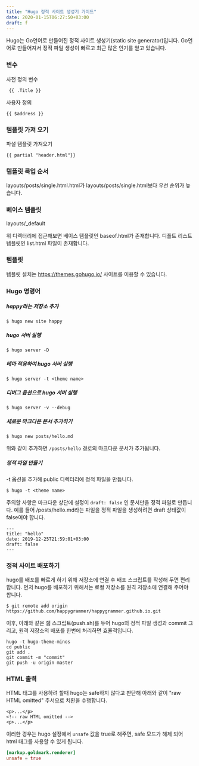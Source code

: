```yaml
---
title: "Hugo 정적 사이트 생성기 가이드"
date: 2020-01-15T06:27:50+03:00
draft: f
---
```


Hugo는 Go언어로 만들어진 정적 사이트 생성기(static site generator)입니다. Go언어로 만들어져서 정적 파일 생성이 빠르고 최근 많은 인기를 얻고 있습니다.

### 변수

사전 정의 변수

```
 {{ .Title }}
```

사용자 정의

```
{{ $address }}
```

### 템플릿 가져 오기

파셜 템플릿 가져오기

```
{{ partial "header.html"}}
```



### 템플릿 룩업 순서

layouts/posts/single.html.html가 layouts/posts/single.html보다 우선 순위가 높습니다.



### 베이스 템플릿

layouts/_default

위 디렉터리에 접근해보면 베이스 템플릿인 baseof.html가 존재합니다. 디폴트 리스트 템플릿인 list.html 파일이 존재합니다.



### 템플릿

템플릿 설치는 https://themes.gohugo.io/ 사이트를 이용할 수 있습니다.



### Hugo 명령어

##### happy라는 저장소 추가

```
$ hugo new site happy
```

##### hugo 서버 실행

```
$ hugo server -D
```

##### 테마 적용하여 hugo 서버 실행

```
$ hugo server -t <theme name>
```

##### 디버그 옵션으로 hugo 서버 실행

```
$ hugo server -v --debug
```

##### 새로운 마크다운 문서 추가하기

```
$ hugo new posts/hello.md
```

위와 같이 추가하면 `/posts/hello` 경로의 마크다운 문서가 추가됩니다.

##### 정적 파일 만들기

-t 옵션을 추가해 public 디렉터리에 정적 파일을 만듭니다.

```
$ hugo -t <theme name>
```

주의할 사항은 마크다운 상단에 설정이 `draft: false` 인 문서만을 정적 파일로 만듭니다. 예를 들어 /posts/hello.md라는 파일을 정적 파일을 생성하려면 draft 상태값이 false여야 합니다.

```
---
title: "hello"
date: 2019-12-25T21:59:01+03:00
draft: false
---
```



### 정적 사이트 배포하기

hugo를 배포를 빠르게 하기 위해 저장소에 연결 후 배포 스크립트를 작성해 두면 편리합니다. 먼저 hugo를 배포하기 위해서는 로컬 저장소를 원격 저장소에 연결해 주어야 합니다.

```
$ git remote add origin https://github.com/happygrammer/happygrammer.github.io.git
```

이후, 아래와 같은 쉡 스크립트(push.sh)를 두어 hugo의 정적 파일 생성과 commit 그리고, 원격 저장소의 배포를 한번에 처리하면 효율적입니다.

```
hugo -t hugo-theme-minos
cd public
git add .
git commit -m "commit"
git push -u origin master
```



### HTML 출력

HTML 태그를 사용하려 할때 hugo는 safe하지 않다고 판단해 아래와 같이 "raw HTML omitted" 주서으로 치환을 수행합니다.

```ᆨhtml
<p>...</p>
<!-- raw HTML omitted -->
<p>...</p>
```

이러한 경우는 hugo 설정에서 `unsafe` 값을 true로 해주면, safe 모드가 해제 되어 html 태그를 사용할 수 있게 됩니다.

```toml
[markup.goldmark.renderer]
unsafe = true
```